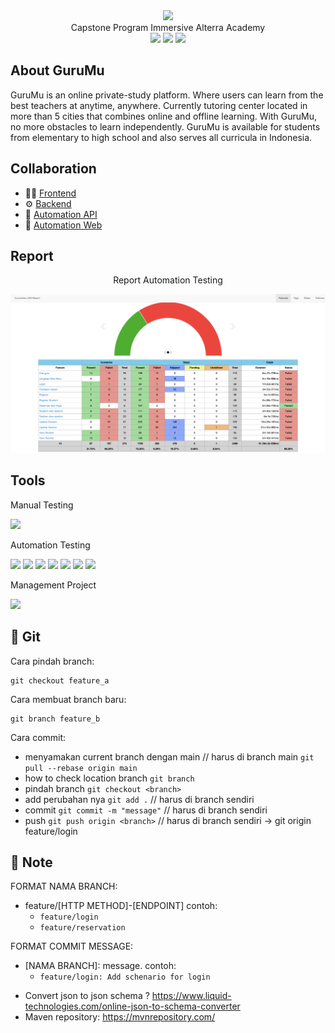 <div align="center">
<img width="30%" src="./images/GuruMu.png"><br/>
Capstone Program Immersive Alterra Academy <br/>
<a href="https://docs.google.com/spreadsheets/d/1Kg8dDKjBzhwlkfl451ZoAEAidEMkXQqVzcSYILJjGOI/edit#gid=1600377082" target="blank"><img src="https://img.shields.io/badge/-Test%20Scenario-181717?style=for-the-badge&logo=microsoft-excel&color=f09559&logoColor=white" /></a>
<a href="https://docs.google.com/presentation/d/10s1E8kp7J1FfBo_kir2odUjMtftLUqo5/edit?usp=sharing&ouid=113060634627923997336&rtpof=true&sd=true" target="blank"><img src="https://img.shields.io/badge/-Presentation%20GuruMU-181717?style=for-the-badge&logo=microsoft-PowerPoint&color=f09559&logoColor=white" /></a>
<a href="https://guru-mu.vercel.app/" target="blank"><img src="https://img.shields.io/badge/-Website%20GuruMu-181717?style=for-the-badge&logo=www&color=f09559&logoColor=white" /></a>
    
</div>
    
## About GuruMu
GuruMu is an online private-study platform. Where users can learn from the best teachers at anytime, anywhere. Currently tutoring center located in more than 5 cities that combines online and offline learning. With GuruMu, no more obstacles to learn independently. GuruMu is available for students from elementary to high school and also serves all curricula in Indonesia.

## Collaboration
- 👨‍💻 [Frontend](https://github.com/ALTA-Gurumu/Frontend)
- ⚙  [Backend](https://github.com/ALTA-Gurumu/Backend)
- 🔎 [Automation API](https://github.com/ALTA-Gurumu/QE-API)
- 🔎 [Automation Web](https://github.com/ALTA-Gurumu/QE-Web)

## Report
<div align="center">
<p>Report Automation Testing</p>
<img  src="./images/JVM Report.png"><br/>
</div>

## Tools
<div>
<p>Manual Testing</p>
      <a><img src="https://img.shields.io/badge/-Google%20Chrome-181717?style=for-the-badge&logo=GoogleChrome&color=f09559&logoColor=white"></a>
      <p>Automation Testing</p>
      <img src="https://img.shields.io/badge/-java-181717?style=for-the-badge&logo=java&color=f09559">
      <img src="https://img.shields.io/badge/-Apache%20Maven-181717?style=for-the-badge&logo=Apache%20Maven&color=f09559&logoColor=white">
      <img src="https://img.shields.io/badge/-cucumber-181717?style=for-the-badge&logo=cucumber&color=f09559&logoColor=white">
      <img src="https://img.shields.io/badge/-Selenium-181717?style=for-the-badge&logo=Selenium&color=f09559&logoColor=white">
      <img src="https://img.shields.io/badge/-serenitybdd-181717?style=for-the-badge&logo=serenitybdd&color=f09559&logoColor=white">
      <img src="https://img.shields.io/badge/-IntelliJIDEA-181717?style=for-the-badge&logo=intellij-idea&color=f09559">
      <img src="https://img.shields.io/badge/-Gherkin-181717?style=for-the-badge&logo=gherkin&color=f09559">
      <p>Management Project</p>
      <img src="https://img.shields.io/badge/-GitHub-181717?style=for-the-badge&logo=github&color=f09559">
</div>

## 🔗 Git

Cara pindah branch:
```
git checkout feature_a
```

Cara membuat branch baru:
```
git branch feature_b
```


Cara commit:
- menyamakan current branch dengan main // harus di branch main
  `git pull --rebase origin main`
- how to check location branch
  `git branch`
- pindah branch
  `git checkout <branch> `
- add perubahan nya
  `git add .` // harus di branch sendiri
- commit
  `git commit -m "message"` // harus di branch sendiri
- push
  `git push origin <branch>` // harus di branch sendiri -> git origin feature/login

## :bookmark: Note
FORMAT NAMA BRANCH:

- feature/[HTTP METHOD]-[ENDPOINT] contoh:
    - `feature/login`
    - `feature/reservation`

FORMAT COMMIT MESSAGE:
- [NAMA BRANCH]: message. contoh:
    - `feature/login: Add schenario for login` 


* Convert json to json schema ? https://www.liquid-technologies.com/online-json-to-schema-converter
* Maven repository: https://mvnrepository.com/



 
